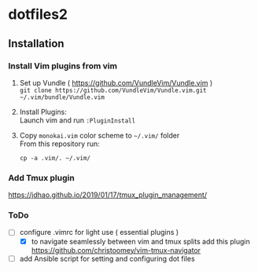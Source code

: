 # dotfiles2

## Installation

### Install Vim plugins from vim
1. Set up Vundle ( https://github.com/VundleVim/Vundle.vim )  
`git clone https://github.com/VundleVim/Vundle.vim.git ~/.vim/bundle/Vundle.vim`

1. Install Plugins:  
Launch vim and run `:PluginInstall`

1. Copy `monokai.vim` color scheme to `~/.vim/` folder  
From this repository run:
    ```shell script
    cp -a .vim/. ~/.vim/
    ```

### Add Tmux plugin
https://jdhao.github.io/2019/01/17/tmux_plugin_management/


### ToDo

- [ ]  configure .vimrc for light use ( essential plugins )
    - [x] to navigate seamlessly between vim and tmux splits add this plugin https://github.com/christoomey/vim-tmux-navigator
- [ ]  add Ansible script for setting and configuring dot files

